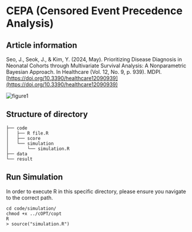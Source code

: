 # CEPA (Censored Event Precedence Analysis)

## Article information
Seo, J., Seok, J., & Kim, Y. (2024, May). Prioritizing Disease Diagnosis in Neonatal Cohorts through Multivariate Survival Analysis: A Nonparametric Bayesian Approach. In Healthcare (Vol. 12, No. 9, p. 939). MDPI. 
[https://doi.org/10.3390/healthcare12090939](https://doi.org/10.3390/healthcare12090939)

![figure1](https://github.com/Jangwon37/CEPA/assets/99333410/98e355d8-5b54-4e9f-8fb0-23131b75da24)

## Structure of directory
```
├── code
│   ├── R file.R 
│   ├── score
│   └── simulation
│       └── simulation.R
├── data
└── result
```

## Run Simulation
In order to execute R in this specific directory, please ensure you navigate to the correct path.
```
cd code/simulation/
chmod +x ../cOPT/copt
R
> source("simulation.R")
```

